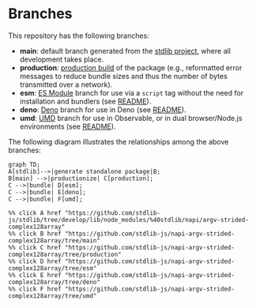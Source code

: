 <!--

@license Apache-2.0

Copyright (c) 2022 The Stdlib Authors.

Licensed under the Apache License, Version 2.0 (the "License");
you may not use this file except in compliance with the License.
You may obtain a copy of the License at

    http://www.apache.org/licenses/LICENSE-2.0

Unless required by applicable law or agreed to in writing, software
distributed under the License is distributed on an "AS IS" BASIS,
WITHOUT WARRANTIES OR CONDITIONS OF ANY KIND, either express or implied.
See the License for the specific language governing permissions and
limitations under the License.

-->

# Branches

This repository has the following branches:

-   **main**: default branch generated from the [stdlib project][stdlib-url], where all development takes place.
-   **production**: [production build][production-url] of the package (e.g., reformatted error messages to reduce bundle sizes and thus the number of bytes transmitted over a network).
-   **esm**: [ES Module][esm-url] branch for use via a `script` tag without the need for installation and bundlers (see [README][esm-readme]).
-   **deno**: [Deno][deno-url] branch for use in Deno (see [README][deno-readme]).
-   **umd**: [UMD][umd-url] branch for use in Observable, or in dual browser/Node.js environments (see [README][umd-readme]).

The following diagram illustrates the relationships among the above branches:

```mermaid
graph TD;
A[stdlib]-->|generate standalone package|B;
B[main] -->|productionize| C[production];
C -->|bundle| D[esm];
C -->|bundle| E[deno];
C -->|bundle| F[umd];

%% click A href "https://github.com/stdlib-js/stdlib/tree/develop/lib/node_modules/%40stdlib/napi/argv-strided-complex128array"
%% click B href "https://github.com/stdlib-js/napi-argv-strided-complex128array/tree/main"
%% click C href "https://github.com/stdlib-js/napi-argv-strided-complex128array/tree/production"
%% click D href "https://github.com/stdlib-js/napi-argv-strided-complex128array/tree/esm"
%% click E href "https://github.com/stdlib-js/napi-argv-strided-complex128array/tree/deno"
%% click F href "https://github.com/stdlib-js/napi-argv-strided-complex128array/tree/umd"
```

[stdlib-url]: https://github.com/stdlib-js/stdlib/tree/develop/lib/node_modules/%40stdlib/napi/argv-strided-complex128array
[production-url]: https://github.com/stdlib-js/napi-argv-strided-complex128array/tree/production
[deno-url]: https://github.com/stdlib-js/napi-argv-strided-complex128array/tree/deno
[deno-readme]: https://github.com/stdlib-js/napi-argv-strided-complex128array/blob/deno/README.md
[umd-url]: https://github.com/stdlib-js/napi-argv-strided-complex128array/tree/umd
[umd-readme]: https://github.com/stdlib-js/napi-argv-strided-complex128array/blob/umd/README.md
[esm-url]: https://github.com/stdlib-js/napi-argv-strided-complex128array/tree/esm
[esm-readme]: https://github.com/stdlib-js/napi-argv-strided-complex128array/blob/esm/README.md